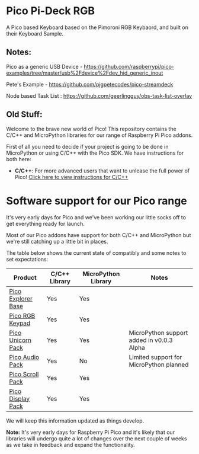 # Pico Pi-Deck RGB

A Pico based Keyboard based on the Pimoroni RGB Keybaord, and built on their Keyboard Sample.

## Notes:

Pico as a generic USB Device - https://github.com/raspberrypi/pico-examples/tree/master/usb%2Fdevice%2Fdev_hid_generic_inout

Pete's Example - https://github.com/pjgpetecodes/pico-streamdeck

Node based Task List : https://github.com/geerlingguy/obs-task-list-overlay

## Old Stuff:

Welcome to the brave new world of Pico! This repository contains the C/C++ and MicroPython libraries for our range of Raspberry Pi Pico addons.

First of all you need to decide if your project is going to be done in MicroPython or using C/C++ with the Pico SDK. We have instructions for both here:

- **C/C++**: For more advanced users that want to unlease the full power of Pico! [Click here to view instructions for C/C++](setting-up-the-pico-sdk.md)

# Software support for our Pico range

It's very early days for Pico and we've been working our little socks off to get everything ready for launch.

Most of our Pico addons have support for both C/C++ and MicroPython but we're still catching up a little bit in places.

The table below shows the current state of compatibly and some notes to set expectations:

|Product|C/C++ Library|MicroPython Library|Notes
|---|---|---|---
|[Pico Explorer Base](https://shop.pimoroni.com/products/pico-explorer-base)|Yes|Yes|
|[Pico RGB Keypad](https://shop.pimoroni.com/products/pico-rgb-keypad-base)|Yes|Yes|
|[Pico Unicorn Pack](https://shop.pimoroni.com/products/pico-unicorn-pack)|Yes|Yes|MicroPython support added in v0.0.3 Alpha
|[Pico Audio Pack](https://shop.pimoroni.com/products/pico-audio-pack)|Yes|No|Limited support for MicroPython planned
|[Pico Scroll Pack](https://shop.pimoroni.com/products/pico-scroll-pack)|Yes|Yes|
|[Pico Display Pack](https://shop.pimoroni.com/products/pico-display-pack)|Yes|Yes|

We will keep this information updated as things develop.

**Note:** It's very early days for Raspberry Pi Pico and it's likely that our libraries will undergo quite a lot of changes over the next couple of weeks as we take in feedback and expand the functionality.
